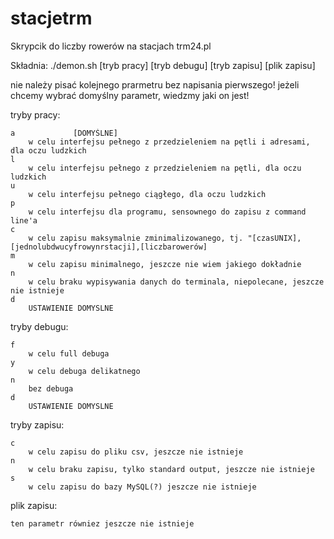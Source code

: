 stacjetrm
=========

Skrypcik do liczby rowerów na stacjach trm24.pl

Składnia:
./demon.sh [tryb pracy] [tryb debugu] [tryb zapisu] [plik zapisu]

nie należy pisać kolejnego prarmetru bez napisania pierwszego! 
jeżeli chcemy wybrać domyślny parametr, wiedzmy jaki on jest!

tryby pracy:
    
    a             [DOMYŚLNE]
        w celu interfejsu pełnego z przedzieleniem na pętli i adresami, dla oczu ludzkich
    l
        w celu interfejsu pełnego z przedzieleniem na pętli, dla oczu ludzkich
    u
        w celu interfejsu pełnego ciągłego, dla oczu ludzkich
    p
        w celu interfejsu dla programu, sensownego do zapisu z command line'a 
    c
        w celu zapisu maksymalnie zminimalizowanego, tj. "[czasUNIX],[jednolubdwucyfrowynrstacji],[liczbarowerów]
    m
        w celu zapisu minimalnego, jeszcze nie wiem jakiego dokładnie
    n
        w celu braku wypisywania danych do terminala, niepolecane, jeszcze nie istnieje
    d
        USTAWIENIE DOMYSLNE
tryby debugu:
    
    f
        w celu full debuga
    y
        w celu debuga delikatnego
    n
        bez debuga
    d
        USTAWIENIE DOMYSLNE
tryby zapisu:

    c
        w celu zapisu do pliku csv, jeszcze nie istnieje
    n
        w celu braku zapisu, tylko standard output, jeszcze nie istnieje
    s
        w celu zapisu do bazy MySQL(?) jeszcze nie istnieje
    

plik zapisu:
    
    ten parametr równiez jeszcze nie istnieje
